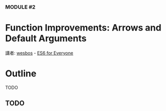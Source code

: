 ### MODULE #2
# Function Improvements: Arrows and Default Arguments
講者: [wesbos](https://github.com/wesbos) - [ES6 for Everyone](https://es6.io/)

# Outline
TODO

## TODO
